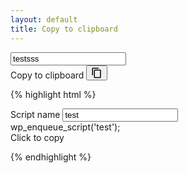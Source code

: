```yaml
---
layout: default
title: Copy to clipboard
---
```

<!-- <style>
.dp__copy-to-clip{
    background: red;
}
</style> -->

<div class="dp__copy-to-clip dp__input"> 
    <input type="text" name="script_name[]" value="testsss" /> 
    <div class="dp__copy-to-clip dp__tooltip"> 
    <span>Copy to clipboard</span>
    <button href="#" class="dp__btn dp__btn-icon">
        <svg xmlns="http://www.w3.org/2000/svg" height="18px" viewBox="0 0 24 24" width="18px" fill="#000000"><path d="M0 0h24v24H0z" fill="none"/><path d="M16 1H4c-1.1 0-2 .9-2 2v14h2V3h12V1zm3 4H8c-1.1 0-2 .9-2 2v14c0 1.1.9 2 2 2h11c1.1 0 2-.9 2-2V7c0-1.1-.9-2-2-2zm0 16H8V7h11v14z"/></svg>
    </button>
</div> 
</div> 

<script>
   // copy scripts manager enqueue code
   function copyToClipboardDplugins(element) {
       var sel, range;
       var el = jQuery(element)[0];
       if (window.getSelection && document.createRange) { //Browser compatibility
         sel = window.getSelection();
         if(sel.toString() == ''){ //no text selection
            window.setTimeout(function(){
               range = document.createRange(); //range object
               range.selectNodeContents(el); //sets Range
               sel.removeAllRanges(); //remove all ranges from selection
               sel.addRange(range);//add Range to a Selection.
           },1);
         }
       }else if (document.selection) { //older ie
           sel = document.selection.createRange();
           if(sel.text == ''){ //no text selection
               range = document.body.createTextRange();//Creates TextRange object
               range.moveToElementText(el);//sets Range
               range.select(); //make selection.
           }
       }
       var $temp = jQuery("<input>");
       jQuery("body").append($temp);
       $temp.val(jQuery(element).text()).select();
       document.execCommand("copy");
       $temp.remove();
   }
   jQuery(document).ready(function(){
      jQuery(document).on("click", ".reg-shortcode", function(){
        var currObj = jQuery(this);
        copyToClipboardDplugins(jQuery(currObj).find('input'));
        jQuery(currObj).find("span").html("Copied");
        setTimeout(function(){
            jQuery(currObj).find("span").html("Click to copy");
        }, 3000);
      });
   });
</script>


{% highlight html %}

<div class="script-row__edit"> 
   <div class="font-field swk-field"> 
    <label>Script name</label> 
    <input type="text" name="script_name[]" value="test" /> 
   </div> 
   <div class="swk-field reg-shortcode"> 
    <div class="reg-enq">
     wp_enqueue_script('test'); 
    </div> 
    <span>Click to copy</span> 
   </div> 
</div>

<script>
   // copy scripts manager enqueue code
   function copyToClipboardDplugins(element) {
       var sel, range;
       var el = jQuery(element)[0];
       if (window.getSelection && document.createRange) { //Browser compatibility
         sel = window.getSelection();
         if(sel.toString() == ''){ //no text selection
            window.setTimeout(function(){
               range = document.createRange(); //range object
               range.selectNodeContents(el); //sets Range
               sel.removeAllRanges(); //remove all ranges from selection
               sel.addRange(range);//add Range to a Selection.
           },1);
         }
       }else if (document.selection) { //older ie
           sel = document.selection.createRange();
           if(sel.text == ''){ //no text selection
               range = document.body.createTextRange();//Creates TextRange object
               range.moveToElementText(el);//sets Range
               range.select(); //make selection.
           }
       }
       var $temp = jQuery("<input>");
       jQuery("body").append($temp);
       $temp.val(jQuery(element).text()).select();
       document.execCommand("copy");
       $temp.remove();
   }
   jQuery(document).ready(function(){
      jQuery(document).on("click", ".reg-shortcode", function(){
        var currObj = jQuery(this);
        copyToClipboardDplugins(jQuery(currObj).find('.reg-enq'));
        jQuery(currObj).find("span").html("Copied");
        setTimeout(function(){
            jQuery(currObj).find("span").html("Click to copy");
        }, 3000);
      });
   });
</script>
{% endhighlight %}